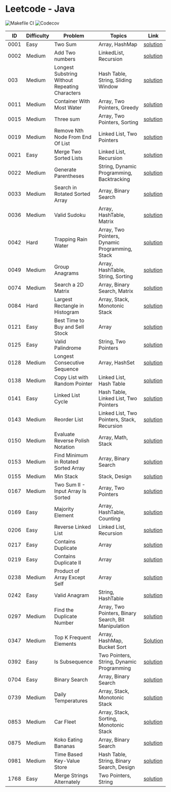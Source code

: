 # Leetcode - Java

![Makefile CI](https://github.com/dksifoua/leetcode/actions/workflows/makefile-ci.yaml/badge.svg)
![Codecov](https://img.shields.io/codecov/c/github/dksifoua/leetcode)

| ID   | Difficulty | Problem                                        | Topics                                               | Link                                                                      |
|------|------------|------------------------------------------------|------------------------------------------------------|---------------------------------------------------------------------------|
| 0001 | Easy       | Two Sum                                        | Array, HashMap                                       | [solution](./docs/0001-Two-Sum.md)                                        |
| 0002 | Medium     | Add Two numbers                                | LinkedList, Recursion                                | [solution](./docs/0002-Add-Two-Numbers.md)                                |
| 003  | Medium     | Longest Substring Without Repeating Characters | Hash Table, String, Sliding Window                   | [solution](./docs/0003-Longest-Substring-Without-Repeating-Characters.md) |            
| 0011 | Medium     | Container With Most Water                      | Array, Two Pointers, Greedy                          | [solution](./docs/0011-Container-With-Most-Water.md)                      |
| 0015 | Medium     | Three sum                                      | Array, Two Pointers, Sorting                         | [solution](./docs/0015-Three-Sum.md)                                      |
| 0019 | Medium     | Remove Nth Node From End Of List               | Linked List, Two Pointers                            | [solution](./docs/0019-Remove-Nth-Node-From-End-Of-List.md)               |
| 0021 | Easy       | Merge Two Sorted Lists                         | Linked List, Recursion                               | [solution](./docs/0021-Merge-Two-Sorted-Lists.md)                         |
| 0022 | Medium     | Generate Parentheses                           | String, Dynamic Programming, Backtracking            | [solution](./docs/0022-Generate-Parentheses.md)                           |
| 0033 | Medium     | Search in Rotated Sorted Array                 | Array, Binary Search                                 | [solution](./docs/0033-Search-In-Rotated-Sorted-Array.md)                 |
| 0036 | Medium     | Valid Sudoku                                   | Array, HashTable, Matrix                             | [solution](./docs/0036-Valid-Sudoku.md)                                   |
| 0042 | Hard       | Trapping Rain Water                            | Array, Two Pointers, Dynamic Programming, Stack      | [solution](./docs/0042-Trapping-Rain-Water.md)                            |
| 0049 | Medium     | Group Anagrams                                 | Array, HashTable, String, Sorting                    | [solution](./docs/0049-Group-Anagrams.md )                                |
| 0074 | Medium     | Search a 2D Matrix                             | Array, Binary Search, Matrix                         | [solution](./docs/0074-Search-A-2D-Matrix.md)                             |
| 0084 | Hard       | Largest Rectangle in Histogram                 | Array, Stack, Monotonic Stack                        | [solution](./docs/0084-Largest-Rectangle-In-Histogram.md)                 |
| 0121 | Easy       | Best Time to Buy and Sell Stock                | Array                                                | [solution](./docs/0121-Best-Time-to-Buy-and-Sell-Stock.md)                |
| 0125 | Easy       | Valid Palindrome                               | String, Two Pointers                                 | [solution](./docs/0125-Valid-Palindrome.md)                               |       
| 0128 | Medium     | Longest Consecutive Sequence                   | Array, HashSet                                       | [solution](./docs/0128-Longest-Consecutive-Sequence.md)                   |
| 0138 | Medium     | Copy List with Random Pointer                  | Linked List, Hash Table                              | [solution](./docs/0138-Copy-List-With-Random-Pointer.md)                  |                                       
| 0141 | Easy       | Linked List Cycle                              | Hash Table, Linked List, Two Pointers                | [solution](./docs/0141-Linked-List-Cycle.md)                              |
| 0143 | Medium     | Reorder List                                   | Linked List, Two Pointers, Stack, Recursion          | [solution](./docs/0143-Reorder-List.md)                                   |               
| 0150 | Medium     | Evaluate Reverse Polish Notation               | Array, Math, Stack                                   | [solution](./docs/0150-Evaluate-Reverse-Polish-Notation.md)               |
| 0153 | Medium     | Find Minimum in Rotated Sorted Array           | Array, Binary Search                                 | [solution](./docs/0153-Find-Minimum-In-Rotated-Sorted-Array.md)           |
| 0155 | Medium     | Min Stack                                      | Stack, Design                                        | [solution](./docs/0155-Min-Stack.md)                                      |
| 0167 | Medium     | Two Sum II - Input Array Is Sorted             | Array, Two Pointers                                  | [solution](./docs/0167-Two-Sum-II-Array-Is-Sorted.md)                     |
| 0169 | Easy       | Majority Element                               | Array, HashTable, Counting                           | [solution](./docs/0169-Majority-Element.md)                               |
| 0206 | Easy       | Reverse Linked List                            | Linked List, Recursion                               | [solution](./docs/0206-Reverse-Linked-List.md)                            |
| 0217 | Easy       | Contains Duplicate                             | Array                                                | [solution](./docs/0217-Contains-Duplicate.md)                             |
| 0219 | Easy       | Contains Duplicate II                          | Array                                                | [solution](./docs/0219-Contains-Duplicate-II.md)                          |
| 0238 | Medium     | Product of Array Except Self                   | Array                                                | [solution](./docs/0238-Product-Of-Array-Except-Self.md)                   |
| 0242 | Easy       | Valid Anagram                                  | String, HashTable                                    | [solution](./docs/0242-Valid-Anagram.md)                                  |   
| 0297 | Medium     | Find the Duplicate Number                      | Array, Two Pointers, Binary Search, Bit Manipulation | [solution](./docs/0287-Find-The-Duplicate-Number.md)                      |
| 0347 | Medium     | Top K Frequent Elements                        | Array, HashMap, Bucket Sort                          | [Solution](./docs/0347-Top-K-Frequent-Elements.md)                        |
| 0392 | Easy       | Is Subsequence                                 | Two Pointers, String, Dynamic Programming            | [solution](./docs/0392-Is-Subsequence.md)                                 |
| 0704 | Easy       | Binary Search                                  | Array, Binary Search                                 | [solution](./docs/0704-Binary-Search.md)                                  |
| 0739 | Medium     | Daily Temperatures                             | Array, Stack, Monotonic Stack                        | [solution](./docs/0139-Daily-Temperatures.md)                             |
| 0853 | Medium     | Car Fleet                                      | Array, Stack, Sorting, Monotonic Stack               | [solution](./docs/0853-Car-Fleet.md)                                      |
| 0875 | Medium     | Koko Eating Bananas                            | Array, Binary Search                                 | [solution](./docs/0875-Koko-Eating-Bananas.md)                            |
| 0981 | Medium     | Time Based Key-Value Store                     | Hash Table, String, Binary Search, Design            | [solution](./docs/0981-Time-Based-Key-Value-Store.md)                     |
| 1768 | Easy       | Merge Strings Alternately                      | Two Pointers, String                                 | [solution](./docs/1768-Merge-Strings-Alternately.md)                      |